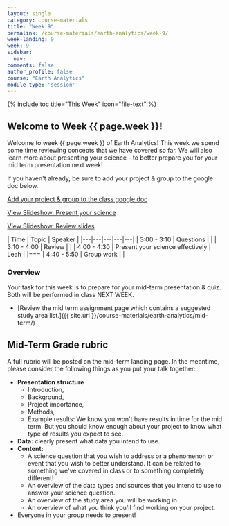 ```yaml
---
layout: single
category: course-materials
title: "Week 9"
permalink: /course-materials/earth-analytics/week-9/
week-landing: 9
week: 9
sidebar:
  nav:
comments: false
author_profile: false
course: "Earth Analytics"
module-type: 'session'
---
```


{% include toc title="This Week" icon="file-text" %}

<div class="notice--info" markdown="1">

## <i class="fa fa-ship" aria-hidden="true"></i> Welcome to Week {{ page.week }}!

Welcome to week {{ page.week }} of Earth Analytics! This week we spend some time
reviewing concepts that we have covered so far. We will also learn more about
presenting your science - to better prepare you for your mid term presentation
next week!

If you haven't already, be sure to add your project & group to the google doc below.

<a class="btn .btn--x-large btn-info" href="https://docs.google.com/document/d/1A_qcKrXWfWfaXHA9lmrt3f3OYcFXueuRn_612K6Xyvo/edit" target= "_blank"> <i class="fa fa-file-text" aria-hidden="true"></i>
Add your project & group to the class google doc </a>

<a class="btn .btn--large btn-info" href="{{ site.url }}/slide-shows/5-present-your-science-presentation/" target= "_blank"> <i class="fa fa-youtube-play" aria-hidden="true"></i>
View Slideshow: Present your science</a>

<a class="btn .btn--large btn-info" href="{{ site.url }}/slide-shows/6-review-week-9/" target= "_blank"> <i class="fa fa-youtube-play" aria-hidden="true"></i>
View Slideshow: Review slides </a>

</div>


|  Time | Topic   | Speaker   |
|---|---|---|---|---|
| 3:00 - 3:10  | Questions |   |
| 3:10 - 4:00  | Review |  |
| 4:00 - 4:30  | Present your science effectively |  Leah |
|===
| 4:40 - 5:50  | Group work  |    |


### Overview

Your task for this week is to prepare for your mid-term presentation & quiz.
Both will be performed in class NEXT WEEK.

* [Review the mid term assignment page which contains a suggested study area list.]({{ site.url }}/course-materials/earth-analytics/mid-term/)



## Mid-Term Grade rubric

A full rubric will be posted on the mid-term landing page. In the meantime, please consider
the following things as you put your talk together:

* **Presentation structure**
  * Introduction,
  * Background,
  * Project importance,
  * Methods,
  * Example results: We know you won't have results in time for the mid term. But you should know enough about your project to know what type of results you expect to see.
* **Data:** clearly present what data you intend to use.
* **Content:**
  * A science question that you wish to address or a phenomenon or event that you wish to better understand. It can be related to something we've covered in class or to something completely different!
  * An overview of the data types and sources that you intend to use to answer your science question.
  * An overview of the study area you will be working in.
  * An overview of what you think you'll find working on your project.
* Everyone in your group needs to present!
